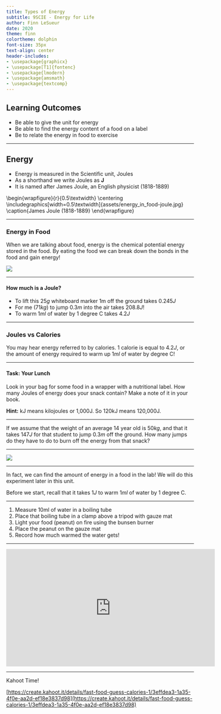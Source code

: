 ```yaml
---
title: Types of Energy
subtitle: 9SCIE - Energy for Life
author: Finn LeSueur
date: 2020
theme: finn
colortheme: dolphin
font-size: 35px
text-align: center
header-includes:
- \usepackage{graphicx}
- \usepackage[T1]{fontenc}
- \usepackage{lmodern}
- \usepackage{amsmath}
- \usepackage{textcomp}
---
```


## Learning Outcomes

- Be able to give the unit for energy
- Be able to find the energy content of a food on a label
- Be to relate the energy in food to exercise

---

## Energy

- Energy is measured in the Scientific unit, Joules
- As a shorthand we write Joules as __J__
- It is named after James Joule, an English physicist (1818-1889)

\begin{wrapfigure}{r}{0.5\textwidth}
    \centering
    \includegraphics[width=0.5\textwidth]{assets/energy_in_food-joule.jpg}
    \caption{James Joule (1818-1889}
\end{wrapfigure}

---

### Energy in Food

When we are talking about food, energy is the chemical potential energy stored in the food. By eating the food we can break down the bonds in the food and gain energy!

![](assets/energy_in_food-nutritional-information.png)

---

#### How much is a Joule?

- To lift this $25g$ whiteboard marker 1m off the ground takes $0.245J$
- For me ($71kg$) to jump $0.3m$ into the air takes $208.8J$!
- To warm $1ml$ of water by 1 degree C takes $4.2J$

---

### Joules vs Calories

You may hear energy referred to by calories. 1 calorie is equal to $4.2J$, or the amount of energy required to warm up $1ml$ of water by  degree C!
 
---

#### Task: Your Lunch

Look in your bag for some food in a wrapper with a nutritional label. How many Joules of energy does your snack contain? Make a note of it in your book.

__Hint:__ kJ means kilojoules or 1,000J. So 120kJ means 120,000J.

---

If we assume that the weight of an average 14 year old is $50kg$, and that it takes $147J$ for that student to jump $0.3m$ off the ground. How many jumps do they have to do to burn off the energy from that snack?

 ---
 
 ![](assets/energy_in_food-kilojoules-in-food.jpg)
 
 ---
 
 In fact, we can find the amount of energy in a food in the lab! We will do this experiment later in this unit.
 
 Before we start, recall that it takes $1J$ to warm $1ml$ of water by 1 degree C.
 
 ---
 
 1. Measure 10ml of water in a boiling tube
 2. Place that boiling tube in a clamp above a tripod with gauze mat
 3. Light your food (peanut) on fire using the bunsen burner
 4. Place the peanut on the gauze mat
 5. Record how much warmed the water gets!

---

<iframe width="560" height="315" src="https://www.youtube.com/embed/dZB7kzKUZlc" frameborder="0" allow="accelerometer; autoplay; encrypted-media; gyroscope; picture-in-picture" allowfullscreen></iframe>

---

Kahoot Time!

[https://create.kahoot.it/details/fast-food-guess-calories-1/3effdea3-1a35-4f0e-aa2d-ef18e3837d98](https://create.kahoot.it/details/fast-food-guess-calories-1/3effdea3-1a35-4f0e-aa2d-ef18e3837d98)
